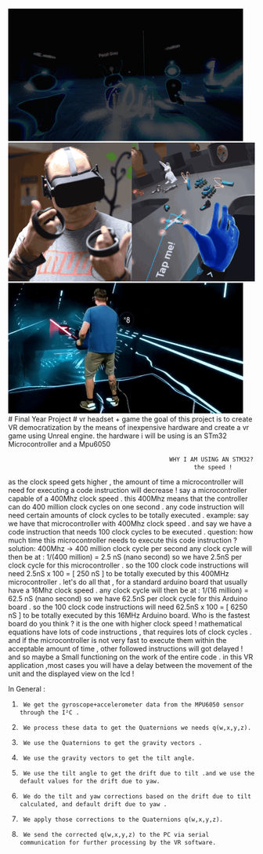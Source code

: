 ![](VRimages/giphyj.gif)
![](VRimages/OQw6pMk.gif)
![](VRimages/giphys.gif)                                          
                                                   # Final Year Project
                                                    # vr headset + game
the goal of this project is to create  VR democratization by the means of inexpensive hardware and 
create a vr game using Unreal engine.
the hardware i will be using is an STm32 Microcontroller and a Mpu6050

                                                  WHY I AM USING AN STM32?
                                                         the speed ! 
as the clock speed gets higher , the amount of time a microcontroller will need for executing a code instruction will decrease ! say a microcontroller capable of a 400Mhz clock speed . this 400Mhz means that the controller can do 400 million clock cycles on one second . any code instruction will need certain amounts of clock cycles to be totally executed . example: say we have that microcontroller with 400Mhz clock speed . 
and say we have a code instruction that needs 100 clock cycles to be executed . 
question: how much time this microcontroller needs to execute this code instruction ? solution: 400Mhz -> 400 million clock cycle per second any clock cycle will then be at : 1/(400 million) = 2.5 nS (nano second) so we have 2.5nS per clock cycle for this microcontroller . so the 100 clock code instructions will need 2.5nS x 100 = [ 250 nS ] to be totally executed by this 400MHz microcontroller . 
let's do all that , for a standard arduino board that usually have a 16Mhz clock speed . any clock cycle will then be at : 1/(16 million) = 62.5 nS (nano second) so we have 62.5nS per clock cycle for this Arduino board . so the 100 clock code instructions will need 62.5nS x 100 = [ 6250 nS ] to be totally executed by this 16MHz Arduino board. Who is the fastest board do you think ? it is the one with higher clock speed ! mathematical equations have lots of code instructions , 
that requires lots of clock cycles . 
and if the microcontroller is not very fast to execute them within the acceptable amount of time , other followed instructions will got delayed ! and so maybe a Small functioning on the work of the entire code . 
in this VR application ,most cases you will have a delay between the movement of the unit and the displayed view on the lcd !


In General :
1.      We get the gyroscope+accelerometer data from the MPU6050 sensor through the I²C .
2.      We process these data to get the Quaternions we needs q(w,x,y,z).
3.      We use the Quaternions to get the gravity vectors .
4.      We use the gravity vectors to get the tilt angle.
5.      We use the tilt angle to get the drift due to tilt .and we use the default values for the drift due to yaw.
6.      We do the tilt and yaw corrections based on the drift due to tilt calculated, and default drift due to yaw .
7.      We apply those corrections to the Quaternions q(w,x,y,z).
8.      We send the corrected q(w,x,y,z) to the PC via serial communication for further processing by the VR software.

 

